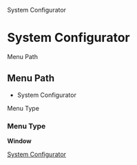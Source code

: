 
System Configurator
# System Configurator



Menu Path
## Menu Path



- System Configurator

Menu Type
### Menu Type

**Window**


[System Configurator](../../window-system-configurator.md)
